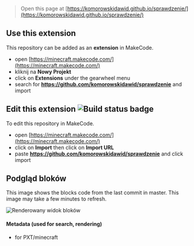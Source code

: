> Open this page at [https://komorowskidawid.github.io/sprawdzenie/](https://komorowskidawid.github.io/sprawdzenie/)

## Use this extension

This repository can be added as an **extension** in MakeCode.

* open [https://minecraft.makecode.com/](https://minecraft.makecode.com/)
* kliknij na **Nowy Projekt**
* click on **Extensions** under the gearwheel menu
* search for **https://github.com/komorowskidawid/sprawdzenie** and import

## Edit this extension ![Build status badge](https://github.com/komorowskidawid/sprawdzenie/workflows/MakeCode/badge.svg)

To edit this repository in MakeCode.

* open [https://minecraft.makecode.com/](https://minecraft.makecode.com/)
* click on **Import** then click on **Import URL**
* paste **https://github.com/komorowskidawid/sprawdzenie** and click import

## Podgląd bloków

This image shows the blocks code from the last commit in master.
This image may take a few minutes to refresh.

![Renderowany widok bloków](https://github.com/komorowskidawid/sprawdzenie/raw/master/.github/makecode/blocks.png)

#### Metadata (used for search, rendering)

* for PXT/minecraft
<script src="https://makecode.com/gh-pages-embed.js"></script><script>makeCodeRender("{{ site.makecode.home_url }}", "{{ site.github.owner_name }}/{{ site.github.repository_name }}");</script>
